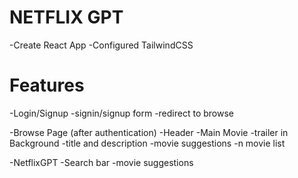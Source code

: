 # NETFLIX GPT

-Create React App
-Configured TailwindCSS


# Features

-Login/Signup 
    -signin/signup form
    -redirect to browse

-Browse Page (after authentication)
    -Header
    -Main Movie
        -trailer in Background
        -title and description
        -movie suggestions
        -n movie list

-NetflixGPT
    -Search bar
    -movie suggestions        
